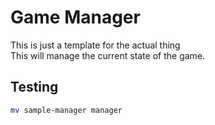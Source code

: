 # Game Manager
This is just a template for the actual thing  
This will manage the current state of the game.

## Testing
```sh
mv sample-manager manager
```
